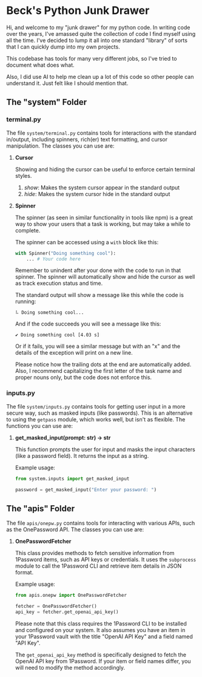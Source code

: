 # Beck's Python Junk Drawer

Hi, and welcome to my "junk drawer" for my python code. In writing code over the years, I've amassed quite the collection of code I find myself using all the time. I've decided to lump it all into one standard "library" of sorts that I can quickly dump into my own projects.

This codebase has tools for many very different jobs, so I've tried to document what does what.

Also, I did use AI to help me clean up a lot of this code so other people can understand it. Just felt like I should mention that.

## The "system" Folder

### terminal.py

The file `system/terminal.py` contains tools for interactions with the standard in/output, including spinners, rich(er) text formatting, and cursor manipulation. The classes you can use are:

1. **Cursor**

    Showing and hiding the cursor can be useful to enforce certain terminal styles.

    1. *show*: Makes the system cursor appear in the standard output
    2. *hide*: Makes the system cursor hide in the standard output

2. **Spinner**

    The spinner (as seen in similar functionality in tools like npm) is a great way to show your users that a task is working, but may take a while to complete.

    The spinner can be accessed using a `with` block like this:

    ```python
    with Spinner("Doing something cool"):
        ... # Your code here
    ```
    Remember to unindent after your done with the code to run in that spinner. The spinner will automatically show and hide the cursor as well as track execution status and time.

    The standard output will show a message like this while the code is running:

    ```
    ⠧ Doing something cool...
    ```

    And if the code succeeds you will see a message like this:
    ```
    ✔ Doing something cool [4.03 s]
    ```

    Or if it fails, you will see a similar message but with an "x" and the details of the exception will print on a new line.

    Please notice how the trailing dots at the end are automatically added. Also, I recommend capitalizing the first letter of the task name and proper nouns only, but the code does not enforce this.

### inputs.py
The file `system/inputs.py` contains tools for getting user input in a more secure way, such as masked inputs (like passwords). This is an alternative to using the `getpass` module, which works well, but isn't as flexible. The functions you can use are:

1. **get_masked_input(prompt: str) -> str**

    This function prompts the user for input and masks the input characters (like a password field). It returns the input as a string.

    Example usage:
    ```python
    from system.inputs import get_masked_input

    password = get_masked_input("Enter your password: ")
    ```

## The "apis" Folder
The file `apis/onepw.py` contains tools for interacting with various APIs, such as the OnePassword API. The classes you can use are:

1. **OnePasswordFetcher**

    This class provides methods to fetch sensitive information from 1Password items, such as API keys or credentials. It uses the `subprocess` module to call the 1Password CLI and retrieve item details in JSON format.

    Example usage:
    ```python
    from apis.onepw import OnePasswordFetcher

    fetcher = OnePasswordFetcher()
    api_key = fetcher.get_openai_api_key()
    ```

    Please note that this class requires the 1Password CLI to be installed and configured on your system. It also assumes you have an item in your 1Password vault with the title "OpenAI API Key" and a field named "API Key".

    The `get_openai_api_key` method is specifically designed to fetch the OpenAI API key from 1Password. If your item or field names differ, you will need to modify the method accordingly.
